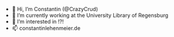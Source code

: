 - 👋 Hi, I’m Constantin (@CrazyCrud)
- 🌱 I’m currently working at the University Library of Regensburg
- 👀 I’m interested in !?!
- 📫 constantinlehenmeier.de

<!---
CrazyCrud/CrazyCrud is a ✨ special ✨ repository because its `README.md` (this file) appears on your GitHub profile.
You can click the Preview link to take a look at your changes.
--->
